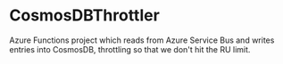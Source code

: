 # CosmosDBThrottler
Azure Functions project which reads from Azure Service Bus and writes entries into CosmosDB, throttling so that we don't hit the RU limit.
